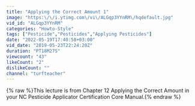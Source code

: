 ```yaml
---
title: "Applying the Correct Amount 1"
image: "https:\/\/i.ytimg.com\/vi\/ALGqp3YYnRM\/hqdefault.jpg"
vid_id: "ALGqp3YYnRM"
categories: "Howto-Style"
tags: ["Pesticide","Pesticides","Applying Pesticides"]
date: "2022-05-19T17:40:58+03:00"
vid_date: "2019-05-23T22:24:20Z"
duration: "PT18M27S"
viewcount: "43"
likeCount: "2"
dislikeCount: ""
channel: "turfteacher"
---
```

{% raw %}This lecture is from Chapter 12 Applying the Correct Amount in your NC Pesticide Applicator Certification Core Manual.{% endraw %}
